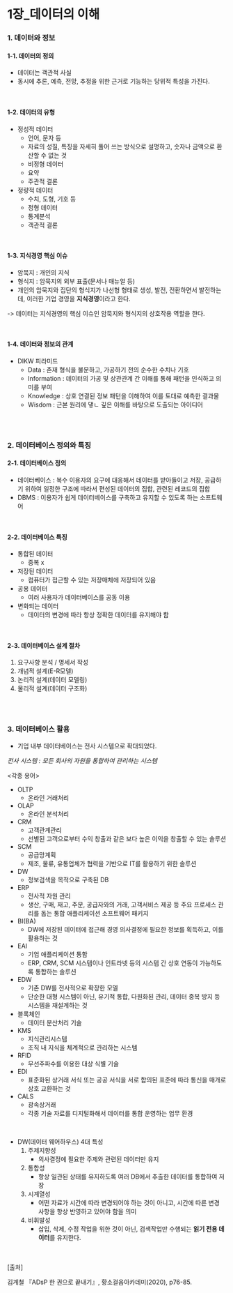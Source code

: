 # 1장_데이터의 이해

### 1. 데이터와 정보

#### 1-1. 데이터의 정의

- 데이터는 객관적 사실
- 동시에 추론, 예측, 전망, 추정을 위한 근거로 기능하는 당위적 특성을 가진다.

<br/>

#### 1-2. 데이터의 유형

- 정성적 데이터
  - 언어, 문자 등
  - 자료의 성질, 특징을 자세히 풀어 쓰는 방식으로 설명하고, 숫자나 금액으로 환산할 수 없는 것
  - 비정형 데이터
  - 요약
  - 주관적 결론
- 정량적 데이터
  - 수치, 도형, 기호 등
  - 정형 데이터
  - 통계분석
  - 객관적 결론

<br/>

#### 1-3. 지식경영 핵심 이슈

- 암묵지 : 개인의 지식
- 형식지 : 암묵지의 외부 표출(문서나 매뉴얼 등)
- 개인의 암묵지와 집단의 형식지가 나선형 형태로 생성, 발전, 전환하면서 발전하는데, 이러한 기업 경영을 **지식경영**이라고 한다.

-> 데이터는 지식경영의 핵심 이슈인 암묵지와 형식지의 상호작용 역할을 한다.

<br/>

#### 1-4. 데이터와 정보의 관계

- DIKW 피라미드
  - Data : 존재 형식을 불문하고, 가공하기 전의 순수한 수치나 기호
  - Information : 데이터의 가공 및 상관관계 간 이해를 통해 패턴을 인식하고 의미를 부여
  - Knowledge : 상호 연결된 정보 패턴을 이해하여 이를 토대로 예측한 결과물
  - Wisdom : 근본 원리에 댛ㄴ 깊은 이해를 바탕으로 도출되는 아이디어

<br/>

<br/>

### 2. 데이터베이스 정의와 특징

#### 2-1. 데이터베이스 정의

- 데이터베이스 : 복수 이용자의 요구에 대응해서 데이터를 받아들이고 저장, 공급하기 위하여 일정한 구조에 따라서 편성된 데이터의 집합, 관련된 레코드의 집합
- DBMS : 이용자가 쉽게 데이터베이스를 구축하고 유지할 수 있도록 하는 소프트웨어

<br/>

#### 2-2. 데이터베이스 특징

- 통합된 데이터
  - 중복 x
- 저장된 데이터
  - 컴퓨터가 접근할 수 있는 저장매체에 저장되어 있음
- 공용 데이터
  - 여러 사용자가 데이터베이스를 공동 이용
- 변화되는 데이터
  - 데이터의 변경에 따라 항상 정확한 데이터를 유지해야 함

<br/>

#### 2-3. 데이터베이스 설계 절차

1. 요구사항 분석 / 명세서 작성
2. 개념적 설계(E-R모델)
3. 논리적 설계(데이터 모델링)
4. 물리적 설계(데이터 구조화)

<br/>

<br/>

### 3. 데이터베이스 활용

- 기업 내부 데이터베이스는 전사 시스템으로 확대되었다.

*전사 시스템 : 모든 회사의 자원을 통합하여 관리하는 시스템*

<각종 용어>

- OLTP 	
  - 온라인 거래처리
- OLAP
  - 온라인 분석처리
- CRM
  - 고객관계관리
  - 선별된 고객으로부터 수익 창출과 같은 보다 높은 이익을 창출할 수 있는 솔루션
- SCM
  - 공급망계획
  - 제조, 물류, 유통업체가 협력을 기반으로 IT를 활용하기 위한 솔루션
- DW
  - 정보검색을 목적으로 구축된 DB
- ERP
  - 전사적 자원 관리
  - 생산, 구매, 재고, 주문, 공급자와의 거래, 고객서비스 제공 등 주요 프로세스 관리를 돕는 통합 애플리케이션 소프트웨어 패키지
- BI(BA)
  - DW에 저장된 데이터에 접근해 경영 의사결정에 필요한 정보를 획득하고, 이를 활용하는 것
- EAI
  - 기업 애플리케이션 통합
  - ERP, CRM, SCM 시스템이나 인트라넷 등의 시스템 간 상호 연동이 가능하도록 통합하는 솔루션
- EDW
  - 기존 DW를 전사적으로 확장한 모델
  - 단순한 대형 시스템이 아닌, 유기적 통합, 다원화된 관리, 데이터 중복 방지 등 시스템을 재설계하는 것
- 블록체인
  - 데이터 분산처리 기술
- KMS
  - 지식관리시스템
  - 조직 내 지식을 체계적으로 관리하는 시스템
- RFID
  - 무선주파수를 이용한 대상 식별 기술
- EDI
  - 표준화된 상거래 서식 또는 공공 서식을 서로 합의된 표준에 따라 통신을 매개로 상호 교환하는 것
- CALS
  - 광속상거래
  - 각종 기술 자료를 디지털화해서 데이터를 통합 운영하는 업무 환경

<br/>

- DW(데이터 웨어하우스) 4대 특성
  1. 주제지향성
     - 의사결정에 필요한 주제와 관련된 데이터만 유지
  2. 통합성
     - 항상 일관된 상태를 유지하도록 여러 DB에서 추출한 데이터를 통합하여 저장
  3. 시계열성
     - 어떤 자료가 시간에 따라 변경되어야 하는 것이 아니고, 시간에 따른 변경 사항을 항상 반영하고 있어야 함을 의미
  4. 비휘발성
     - 삽입, 삭제, 수정 작업을 위한 것이 아닌, 검색작업만 수행되는 **읽기 전용 데이터**를 유지한다.

<br/>
<br/>
[출처]<br/>

김계철 『ADsP 한 권으로 끝내기』, 황소걸음아카데미(2020), p76-85.

